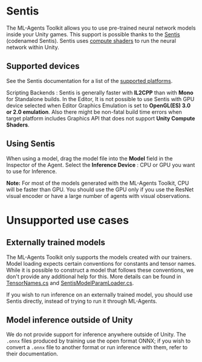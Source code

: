 # Sentis

The ML-Agents Toolkit allows you to use pre-trained neural network models inside
your Unity games. This support is possible thanks to the
[Sentis](https://docs.unity3d.com/Packages/com.unity.sentis@latest/index.html)
(codenamed Sentis). Sentis uses
[compute shaders](https://docs.unity3d.com/Manual/class-ComputeShader.html) to
run the neural network within Unity.

## Supported devices

See the Sentis documentation for a list of the
[supported platforms](https://docs.unity3d.com/Manual/PlatformSpecific.html).

Scripting Backends : Sentis is generally faster with
**IL2CPP** than with **Mono** for Standalone builds. In the Editor, It is not
possible to use Sentis with GPU device selected when Editor
Graphics Emulation is set to **OpenGL(ES) 3.0 or 2.0 emulation**. Also there
might be non-fatal build time errors when target platform includes Graphics API
that does not support **Unity Compute Shaders**.

## Using Sentis

When using a model, drag the model file into the **Model** field in the
Inspector of the Agent. Select the **Inference Device** : CPU or GPU you want to
use for Inference.

**Note:** For most of the models generated with the ML-Agents Toolkit, CPU will
be faster than GPU. You should use the GPU only if you use the ResNet visual
encoder or have a large number of agents with visual observations.

# Unsupported use cases
## Externally trained models
The ML-Agents Toolkit only supports the models created with our trainers. Model
loading expects certain conventions for constants and tensor names. While it is
possible to construct a model that follows these conventions, we don't provide
any additional help for this. More details can be found in
[TensorNames.cs](https://github.com/Unity-Technologies/ml-agents/blob/release_22_docs/com.unity.ml-agents/Runtime/Inference/TensorNames.cs)
and
[SentisModelParamLoader.cs](https://github.com/Unity-Technologies/ml-agents/blob/release_22_docs/com.unity.ml-agents/Runtime/Inference/SentisModelParamLoader.cs).

If you wish to run inference on an externally trained model, you should use
Sentis directly, instead of trying to run it through ML-Agents.

## Model inference outside of Unity
We do not provide support for inference anywhere outside of Unity. The `.onnx` files produced by training use the open format ONNX; if you wish to convert a `.onnx` file to another
format or run inference with them, refer to their documentation.
